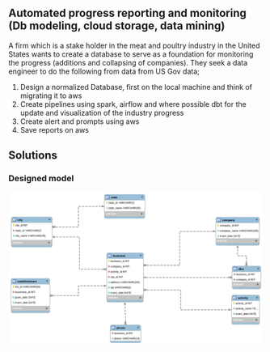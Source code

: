 ## Automated progress reporting and monitoring (Db modeling, cloud storage, data mining)

<p>A firm which is a stake holder in the meat and poultry industry in the United States wants to create a database to serve as a foundation for monitoring the progress (additions and collapsing of companies). They seek a data engineer to do the following from data from US Gov data;
    <ol>
        <li>Design a normalized Database, first on the local machine and think of migrating it to aws</li>
        <li>Create pipelines using spark, airflow and where possible dbt for the update and visualization of the industry progress</li>
        <li>Create alert and prompts using aws</li>
        <li>Save reports on aws</li>
    </ol>

## Solutions
### Designed model
<img src="images/data_model.png">
</p>
